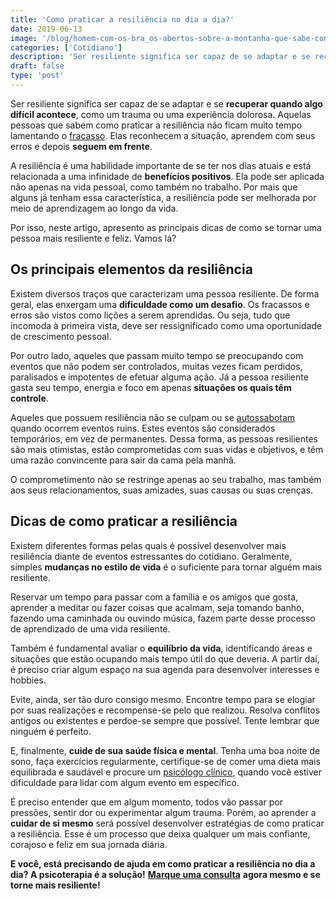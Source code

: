 ```yaml
---
title: 'Como praticar a resiliência no dia a dia?'
date: 2019-06-13
image: '/blog/homem-com-os-bra_os-abertos-sobre-a-montanha-que-sabe-como-praticar-a-resili_ncia.jpg'
categories: ['Cotidiano']
description: 'Ser resiliente significa ser capaz de se adaptar e se recuperar quando algo difícil acontece. Quer aprender como fazer isso? Então leia este post!'
draft: false
type: 'post'
---
```


Ser resiliente significa ser capaz de se adaptar e se **recuperar quando algo difícil acontece**, como um trauma ou uma experiência dolorosa. Aquelas pessoas que sabem como praticar a resiliência não ficam muito tempo lamentando o [fracasso](/como-superar-o-sentimento-de-fracasso/). Elas reconhecem a situação, aprendem com seus erros e depois **seguem em frente**.

A resiliência é uma habilidade importante de se ter nos dias atuais e está relacionada a uma infinidade de **benefícios positivos**. Ela pode ser aplicada não apenas na vida pessoal, como também no trabalho. Por mais que alguns já tenham essa característica, a resiliência pode ser melhorada por meio de aprendizagem ao longo da vida.

Por isso, neste artigo, apresento as principais dicas de como se tornar uma pessoa mais resiliente e feliz. Vamos lá?

## **Os principais elementos da resiliência**

Existem diversos traços que caracterizam uma pessoa resiliente. De forma geral, elas enxergam uma **dificuldade como um desafio**. Os fracassos e erros são vistos como lições a serem aprendidas. Ou seja, tudo que incomoda à primeira vista, deve ser ressignificado como uma oportunidade de crescimento pessoal.

Por outro lado, aqueles que passam muito tempo se preocupando com eventos que não podem ser controlados, muitas vezes ficam perdidos, paralisados e impotentes de efetuar alguma ação. Já a pessoa resiliente gasta seu tempo, energia e foco em apenas **situações os quais têm controle**.

Aqueles que possuem resiliência não se culpam ou se [autossabotam](/como-evitar-a-autossabotagem/) quando ocorrem eventos ruins. Estes eventos são considerados temporários, em vez de permanentes. Dessa forma, as pessoas resilientes são mais otimistas, estão comprometidas com suas vidas e objetivos, e têm uma razão convincente para sair da cama pela manhã.

O comprometimento não se restringe apenas ao seu trabalho, mas também aos seus relacionamentos, suas amizades, suas causas ou suas crenças.

## **Dicas de como praticar a resiliência**

Existem diferentes formas pelas quais é possível desenvolver mais resiliência diante de eventos estressantes do cotidiano. Geralmente, simples **mudanças no estilo de vida** é o suficiente para tornar alguém mais resiliente.

Reservar um tempo para passar com a família e os amigos que gosta, aprender a meditar ou fazer coisas que acalmam, seja tomando banho, fazendo uma caminhada ou ouvindo música, fazem parte desse processo de aprendizado de uma vida resiliente.

Também é fundamental avaliar o **equilíbrio da vida**, identificando áreas e situações que estão ocupando mais tempo útil do que deveria. A partir daí, é preciso criar algum espaço na sua agenda para desenvolver interesses e hobbies.

Evite, ainda, ser tão duro consigo mesmo. Encontre tempo para se elogiar por suas realizações e recompense-se pelo que realizou. Resolva conflitos antigos ou existentes e perdoe-se sempre que possível. Tente lembrar que ninguém é perfeito.

E, finalmente, **cuide de sua saúde física e mental**. Tenha uma boa noite de sono, faça exercícios regularmente, certifique-se de comer uma dieta mais equilibrada e saudável e procure um [psicólogo clínico](/pra-que-serve-um-psicologo-clinico/), quando você estiver dificuldade para lidar com algum evento em específico.

É preciso entender que em algum momento, todos vão passar por pressões, sentir dor ou experimentar algum trauma. Porém, ao aprender a **cuidar de si mesmo** será possível desenvolver estratégias de como praticar a resiliência. Esse é um processo que deixa qualquer um mais confiante, corajoso e feliz em sua jornada diária.

**E você, está precisando de ajuda em como praticar a resiliência no dia a dia? A psicoterapia é a solução!** [**Marque uma consulta**](/contato/) **agora mesmo e se torne mais resiliente!**
